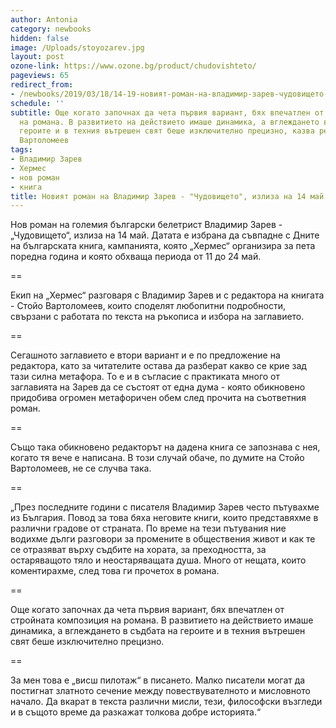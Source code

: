 ```yaml
---
author: Antonia
category: newbooks
hidden: false
image: /Uploads/stoyozarev.jpg
layout: post
ozone-link: https://www.ozone.bg/product/chudovishteto/
pageviews: 65
redirect_from:
- /newbooks/2019/03/18/14-19-новият-роман-на-владимир-зарев-чудовището-излиза-на-14-май
schedule: ''
subtitle: Още когато започнах да чета първия вариант, бях впечатлен от стройната композиция
  на романа. В развитието на действието имаше динамика, а вглеждането в съдбата на
  героите и в техния вътрешен свят беше изключително прецизно, казва редакторът Стойо
  Вартоломеев
tags:
- Владимир Зарев
- Хермес
- нов роман
- книга
title: Новият роман на Владимир Зарев - "Чудовището", излиза на 14 май
---
```


Нов роман на големия български белетрист Владимир Зарев - „Чудовището“, излиза на 14 май. Датата е избрана да съвпадне с Дните на българската книга, кампанията, която „Хермес“ организира за пета поредна година и която обхваща периода от 11 до 24 май. 

\==

Екип на „Хермес“ разговаря с Владимир Зарев и с редактора на книгата - Стойо Вартоломеев, които споделят любопитни подробности, свързани с работата по текста на ръкописа и избора на заглавието. 

\==

Сегашното заглавието е втори вариант и е по предложение на редактора, като за читателите остава да разберат какво се крие зад тази силна метафора. То е и в съгласие с практиката много от заглавията на Зарев да се състоят от една дума - която обикновено придобива огромен метафоричен обем след прочита на съответния роман.

\==

Също така обикновено редакторът на дадена книга се запознава с нея, когато тя вече е написана. В този случай обаче, по думите на Стойо Вартоломеев, не се случва така. 

\==

„През последните години с писателя Владимир Зарев често пътувахме из България. Повод за това бяха неговите книги, които представяхме в различни градове от страната. По време на тези пътувания ние водихме дълги разговори за промените в обществения живот и как те се отразяват върху съдбите на хората, за преходността, за остаряващото тяло и неостаряващата душа. Много от нещата, които коментирахме, след това ги прочетох в романа.

\==

Още когато започнах да чета първия вариант, бях впечатлен от стройната композиция на романа. В развитието на действието имаше динамика, а вглеждането в съдбата на героите и в техния вътрешен свят беше изключително прецизно. 

\==

За мен това е „висш пилотаж“ в писането. Малко писатели могат да постигнат златното сечение между повествувателното и мисловното начало. Да вкарат в текста различни мисли, тези, философски възгледи и в същото време да разкажат толкова добре историята.“